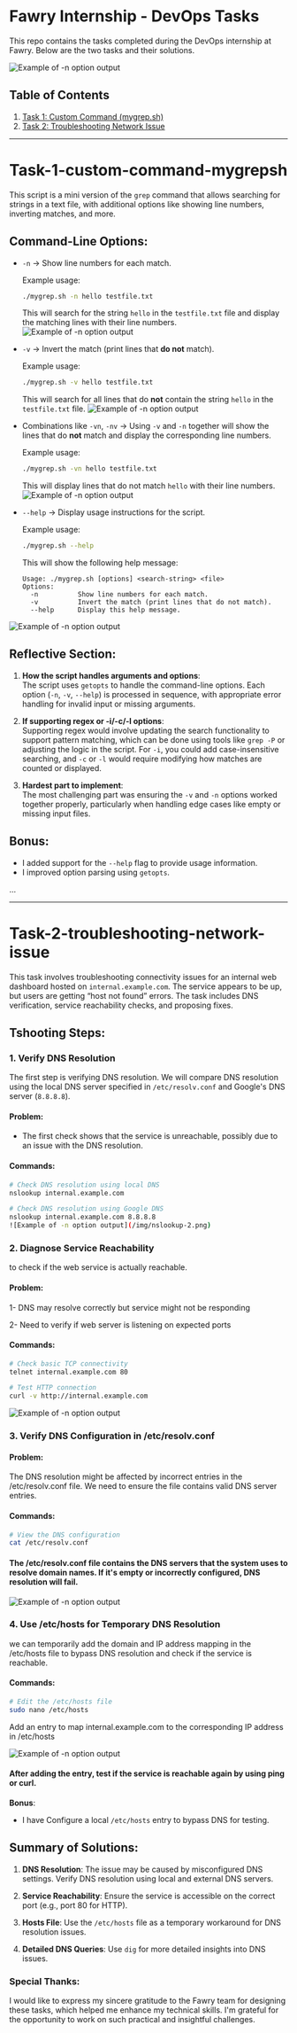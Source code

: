 # Fawry Internship - DevOps Tasks

This repo contains the tasks completed during the DevOps internship at Fawry. Below are the two tasks and their solutions.

![Example of -n option output](/img/fawry.png)

## Table of Contents
1. [Task 1: Custom Command (mygrep.sh)](#Task-1-custom-command-mygrepsh)
2. [Task 2: Troubleshooting Network Issue](#Task-2-troubleshooting-network-issue)

---

# Task-1-custom-command-mygrepsh

This script is a mini version of the `grep` command that allows searching for strings in a text file, with additional options like showing line numbers, inverting matches, and more.

## Command-Line Options:

- `-n` → Show line numbers for each match.
  
    Example usage:
    ```bash
    ./mygrep.sh -n hello testfile.txt
    ```
    This will search for the string `hello` in the `testfile.txt` file and display the matching lines with their line numbers.
    ![Example of -n option output](/img/mygrep.png)

- `-v` → Invert the match (print lines that **do not** match).
  
    Example usage:
    ```bash
    ./mygrep.sh -v hello testfile.txt
    ```
    This will search for all lines that do **not** contain the string `hello` in the `testfile.txt` file.
    ![Example of -n option output](/img/mygrep.png)

- Combinations like `-vn`, `-nv` → Using `-v` and `-n` together will show the lines that do **not** match and display the corresponding line numbers.
  
    Example usage:
    ```bash
    ./mygrep.sh -vn hello testfile.txt
    ```
    This will display lines that do not match `hello` with their line numbers.
    ![Example of -n option output](/img/mygrep.png)

- `--help` → Display usage instructions for the script.

    Example usage:
    ```bash
    ./mygrep.sh --help
    ```
    This will show the following help message:
    ```
    Usage: ./mygrep.sh [options] <search-string> <file>
    Options:
      -n          Show line numbers for each match.
      -v          Invert the match (print lines that do not match).
      --help      Display this help message.
![Example of -n option output](/img/mygrep.png)


## Reflective Section:

1. **How the script handles arguments and options**:  
   The script uses `getopts` to handle the command-line options. Each option (`-n`, `-v`, `--help`) is processed in sequence, with appropriate error handling for invalid input or missing arguments.
   
2. **If supporting regex or -i/-c/-l options**:  
   Supporting regex would involve updating the search functionality to support pattern matching, which can be done using tools like `grep -P` or adjusting the logic in the script. For `-i`, you could add case-insensitive searching, and `-c` or `-l` would require modifying how matches are counted or displayed.
   
3. **Hardest part to implement**:  
   The most challenging part was ensuring the `-v` and `-n` options worked together properly, particularly when handling edge cases like empty or missing input files.

## Bonus:

- I added support for the `--help` flag to provide usage information.
- I improved option parsing using `getopts`.

...

---

# Task-2-troubleshooting-network-issue

This task involves troubleshooting connectivity issues for an internal web dashboard hosted on `internal.example.com`. The service appears to be up, but users are getting “host not found” errors. The task includes DNS verification, service reachability checks, and proposing fixes.

## Tshooting Steps:

### 1. **Verify DNS Resolution**
   The first step is verifying DNS resolution. We will compare DNS resolution using the local DNS server specified in `/etc/resolv.conf` and Google's DNS server (`8.8.8.8`).

#### **Problem:**
   - The first check shows that the service is unreachable, possibly due to an issue with the DNS resolution.

#### **Commands:**
   ```bash
   # Check DNS resolution using local DNS
   nslookup internal.example.com
   
   # Check DNS resolution using Google DNS
   nslookup internal.example.com 8.8.8.8
![Example of -n option output](/img/nslookup-2.png)
   ```

### 2. **Diagnose Service Reachability**
   to check if the web service is actually reachable.

#### **Problem:**
   1- DNS may resolve correctly but service might not be responding

   2- Need to verify if web server is listening on expected ports

#### **Commands:**
   ```bash
   # Check basic TCP connectivity
   telnet internal.example.com 80
   
   # Test HTTP connection
   curl -v http://internal.example.com
   ```
![Example of -n option output](/img/nslookup-2.png)


### 3. **Verify DNS Configuration in /etc/resolv.conf**

#### **Problem:**
   The DNS resolution might be affected by incorrect entries in the /etc/resolv.conf file. We need to ensure the file contains valid DNS server entries.

#### **Commands:**
   ```bash
   # View the DNS configuration
   cat /etc/resolv.conf
   ```

#### The /etc/resolv.conf file contains the DNS servers that the system uses to resolve domain names. If it's empty or incorrectly configured, DNS resolution will fail.   

![Example of -n option output](/img/resolv-1.png)


### 4. **Use /etc/hosts for Temporary DNS Resolution**

we can temporarily add the domain and IP address mapping in the /etc/hosts file to bypass DNS resolution and check if the service is reachable.

#### **Commands:**
   ```bash
   # Edit the /etc/hosts file
   sudo nano /etc/hosts
   ```

Add an entry to map internal.example.com to the corresponding IP address in /etc/hosts

![Example of -n option output](/img/hosts.png)

#### After adding the entry, test if the service is reachable again by using ping or curl.

**Bonus**:
- I have Configure a local `/etc/hosts` entry to bypass DNS for testing.

## Summary of Solutions:

1. **DNS Resolution**: The issue may be caused by misconfigured DNS settings. Verify DNS resolution using local and external DNS servers.

2. **Service Reachability**: Ensure the service is accessible on the correct port (e.g., port 80 for HTTP).

3. **Hosts File**: Use the `/etc/hosts` file as a temporary workaround for DNS resolution issues.

4. **Detailed DNS Queries**: Use `dig` for more detailed insights into DNS issues.


### Special Thanks:
I would like to express my sincere gratitude to the Fawry team for designing these tasks, which helped me enhance my technical skills. I'm grateful for the opportunity to work on such practical and insightful challenges.